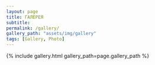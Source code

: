 ```yaml
---
layout: page
title: ГАЛЕРЕЯ
subtitle:
permalink: /gallery/
gallery_path: "assets/img/gallery"
tags: [Gallery, Photo]
---
```



{% include gallery.html gallery_path=page.gallery_path %}

